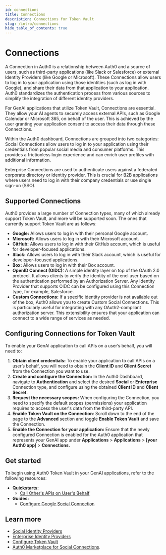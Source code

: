 ```yaml
---
id: connections
title: Connections
description: Connections for Token Vault
slug: /intro/connections
hide_table_of_contents: true
---
```


# Connections

A Connection in Auth0 is a relationship between Auth0 and a source of users, such as third-party applications (like Slack or Salesforce) or external Identity Providers (like Google or Microsoft). These Connections allow users to log in to your application using those identities (such as log in with Google), and share their data from that application to your application. Auth0 standardizes the authentication process from various sources to simplify the integration of different identity providers.

For GenAI applications that utilize Token Vault, Connections are essential. They allow your AI agents to securely access external APIs, such as Google Calendar or Microsoft 365, on behalf of the user. This is achieved by the user granting your application consent to access their data through these Connections.

<!-- _![Token Vault concept][image6]_ -->

Within the Auth0 dashboard, Connections are grouped into two categories: Social Connections allow users to log in to your application using their credentials from popular social media and consumer platforms. This provides a frictionless login experience and can enrich user profiles with additional information.

Enterprise Connections are used to authenticate users against a federated corporate directory or identity provider. This is crucial for B2B applications where users need to log in with their company credentials or use single sign-on (SSO).

## Supported Connections

Auth0 provides a large number of Connection types, many of which already support Token Vault, and more will be supported soon. The ones that currently support Token Vault are as follows:

- **Google:** Allows users to log in with their personal Google account.
- **Microsoft:** Allows users to log in with their Microsoft account.
- **GitHub:** Allows users to log in with their GitHub account, which is useful for developer-focused applications.
- **Slack:** Allows users to log in with their Slack account, which is useful for developer-focused applications.
- **Box:** Allows users to log in with their Box account.
- **OpenID Connect (OIDC):** A simple identity layer on top of the OAuth 2.0 protocol. It allows clients to verify the identity of the end-user based on the authentication performed by an Authorization Server. Any Identity Provider that supports OIDC can be configured using this Connection type, for example, Salesforce.
- **Custom Connections:** If a specific identity provider is not available out of the box, Auth0 allows you to create Custom Social Connections. This is particularly useful for integrating with any OAuth2-compliant authorization server. This extensibility ensures that your application can connect to a wide range of services as needed.

## Configuring Connections for Token Vault

To enable your GenAI application to call APIs on a user’s behalf, you will need to:

1. **Obtain client credentials:** To enable your application to call APIs on a user’s behalf, you will need to obtain the **Client ID** and **Client Secret** from the Connection you want to use.
2. **Create and configure the Connection:** In the Auth0 Dashboard, navigate to **Authentication** and select the desired **Social** or **Enterprise** Connection type, and configure using the obtained **Client ID** and **Client Secret**.
3. **Request the necessary scopes:** When configuring the Connection, you need to specify the default scopes (permissions) your application requires to access the user's data from the third-party API.
4. **Enable Token Vault on the Connection**: Scroll down to the end of the page to the **Advanced** section and toggle **Enable Token Vault** and save the Connection.
5. **Enable the Connection for your application:** Ensure that the newly configured Connection is enabled for the Auth0 application that represents your GenAI app under **Applications** \> **Applications** \> **\[your Auth0 app\]** \> **Connections.**

## Get started

To begin using Auth0 Token Vault in your GenAI applications, refer to the following resources:

- **Quickstarts:**
  - [Call Other's APIs on User's Behalf](../call-others-apis-on-users-behalf)
- **Guides:**
  - [Configure Google Social Connection](../google-sign-in-and-auth)

## Learn more

- [Social Identity Providers](https://auth0.com/docs/authenticate/identity-providers/social-identity-providers)
- [Enterprise Identity Providers](https://auth0.com/docs/authenticate/identity-providers/enterprise-identity-providers)
- [Configure Token Vault](https://auth0.com/docs/secure/tokens/token-vault/configure-token-vault)
- [Auth0 Marketplace for Social Connections](https://marketplace.auth0.com/features/social-connections).
